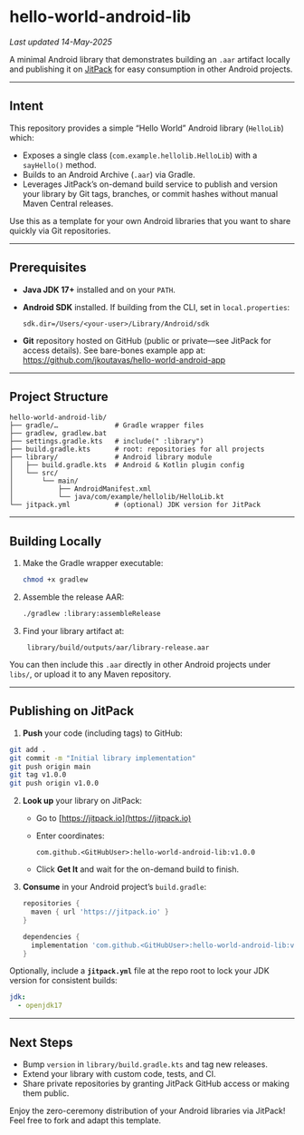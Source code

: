 # hello-world-android-lib

_Last updated 14-May-2025_

A minimal Android library that demonstrates building an `.aar` artifact locally and publishing it on [JitPack](https://jitpack.io) for easy consumption in other Android projects.

---

## Intent

This repository provides a simple “Hello World” Android library (`HelloLib`) which:

- Exposes a single class (`com.example.hellolib.HelloLib`) with a `sayHello()` method.
- Builds to an Android Archive (`.aar`) via Gradle.
- Leverages JitPack’s on-demand build service to publish and version your library by Git tags, branches, or commit hashes without manual Maven Central releases.

Use this as a template for your own Android libraries that you want to share quickly via Git repositories.

---

## Prerequisites

- **Java JDK 17+** installed and on your `PATH`.
- **Android SDK** installed. If building from the CLI, set in `local.properties`:

  ```properties
  sdk.dir=/Users/<your-user>/Library/Android/sdk
  ```

- **Git** repository hosted on GitHub (public or private—see JitPack for access details). See bare-bones example app at: https://github.com/jkoutavas/hello-world-android-app

---

## Project Structure

```
hello-world-android-lib/
├── gradle/…              # Gradle wrapper files
├── gradlew, gradlew.bat
├── settings.gradle.kts   # include(" :library")
├── build.gradle.kts      # root: repositories for all projects
├── library/              # Android library module
│   ├── build.gradle.kts  # Android & Kotlin plugin config
│   └── src/
│       └── main/
│           ├── AndroidManifest.xml
│           └── java/com/example/hellolib/HelloLib.kt
└── jitpack.yml           # (optional) JDK version for JitPack
```

---

## Building Locally

1. Make the Gradle wrapper executable:

   ```bash
   chmod +x gradlew
   ```

2. Assemble the release AAR:

   ```bash
   ./gradlew :library:assembleRelease
   ```

3. Find your library artifact at:

   ```
    library/build/outputs/aar/library-release.aar
   ```

You can then include this `.aar` directly in other Android projects under `libs/`, or upload it to any Maven repository.

---

## Publishing on JitPack

1. **Push** your code (including tags) to GitHub:

```bash
git add .
git commit -m "Initial library implementation"
git push origin main
git tag v1.0.0
git push origin v1.0.0
```

2. **Look up** your library on JitPack:

   - Go to [https://jitpack.io](https://jitpack.io)
   - Enter coordinates:

     ```text
     com.github.<GitHubUser>:hello-world-android-lib:v1.0.0
     ```

   - Click **Get It** and wait for the on-demand build to finish.

3. **Consume** in your Android project’s `build.gradle`:

   ```groovy
   repositories {
     maven { url 'https://jitpack.io' }
   }

   dependencies {
     implementation 'com.github.<GitHubUser>:hello-world-android-lib:v1.0.0'
   }
   ```

Optionally, include a **`jitpack.yml`** file at the repo root to lock your JDK version for consistent builds:

```yaml
jdk:
  - openjdk17
```

---

## Next Steps

- Bump `version` in `library/build.gradle.kts` and tag new releases.
- Extend your library with custom code, tests, and CI.
- Share private repositories by granting JitPack GitHub access or making them public.

Enjoy the zero-ceremony distribution of your Android libraries via JitPack! Feel free to fork and adapt this template.
